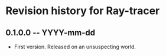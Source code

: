 # Revision history for Ray-tracer

## 0.1.0.0  -- YYYY-mm-dd

* First version. Released on an unsuspecting world.
